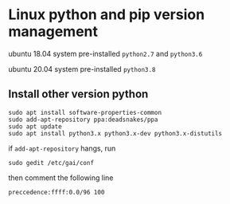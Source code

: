 # Linux python and pip version management

ubuntu 18.04 system pre-installed `python2.7` and `python3.6`

ubuntu 20.04 system pre-installed `python3.8`

## Install other version python
```
sudo apt install software-properties-common
sudo add-apt-repository ppa:deadsnakes/ppa
sudo apt update
sudo apt install python3.x python3.x-dev python3.x-distutils
```

if `add-apt-repository` hangs, run
```
sudo gedit /etc/gai/conf
```

then comment the following line

```
preccedence:ffff:0.0/96 100
```
 

